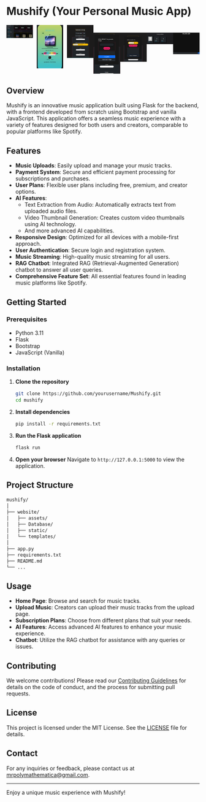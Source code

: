 # **Mushify (Your Personal Music App)**


<div style="display: flex; justify-content: center; flex-wrap: nowrap; flex-direction:row">

  <!-- First row: First three images -->
  <div style="flex: 1; margin-right: 10px;">
    <img src="website/assets/userpage.png" alt="Home Page" width="700">
  </div>
  <div style="flex: 1; margin-right: 10px;">
    <img src="website/assets/musicpage.png" alt="Home Page" width="500">
  </div>
  <div style="flex: 1;">
    <img src="website/assets/upload_page1.png" alt="Home Page" width="500">
  </div>

  <!-- Second row: Rest of the images -->
 <div style="flex: 1; margin-top: 20px;">
    <img src="website/assets/upload_page2.png" alt="Home Page" width="700">
  </div>
  <div style="flex: 1; margin-top: 20px;">
    <img src="website/assets/upload_page3.png" alt="Home Page" width="600">
  </div>
  <div style="flex: 1; margin-top: 20px;">
    <img src="website/assets/followed_creator.png" alt="Home Page" width="800">
  </div>
  <div style="flex: 1; margin-top: 20px;">
    <img src="website/assets/mushifybot.png" alt="Home Page" width="700">
  </div>

</div>






## Overview

Mushify is an innovative music application built using Flask for the backend, with a frontend developed from scratch using Bootstrap and vanilla JavaScript. This application offers a seamless music experience with a variety of features designed for both users and creators, comparable to popular platforms like Spotify.

## Features

- **Music Uploads**: Easily upload and manage your music tracks.
- **Payment System**: Secure and efficient payment processing for subscriptions and purchases.
- **User Plans**: Flexible user plans including free, premium, and creator options.
- **AI Features**:
  - Text Extraction from Audio: Automatically extracts text from uploaded audio files.
  - Video Thumbnail Generation: Creates custom video thumbnails using AI technology.
  - And more advanced AI capabilities.
- **Responsive Design**: Optimized for all devices with a mobile-first approach.
- **User Authentication**: Secure login and registration system.
- **Music Streaming**: High-quality music streaming for all users.
- **RAG Chatbot**: Integrated RAG (Retrieval-Augmented Generation) chatbot to answer all user queries.
- **Comprehensive Feature Set**: All essential features found in leading music platforms like Spotify.

## Getting Started

### Prerequisites

- Python 3.11
- Flask
- Bootstrap
- JavaScript (Vanilla)

### Installation

1. **Clone the repository**
   ```bash
   git clone https://github.com/yourusername/Mushify.git
   cd mushify
   ```

2. **Install dependencies**
   ```bash
   pip install -r requirements.txt
   ```

3. **Run the Flask application**
   ```bash
   flask run
   ```

4. **Open your browser**
   Navigate to `http://127.0.0.1:5000` to view the application.

## Project Structure

```
mushify/
│
├── website/
│   ├── assets/
│   ├── Database/
│   ├── static/
│   └── templates/
│
├── app.py
├── requirements.txt
├── README.md
└── ...
```

## Usage

- **Home Page**: Browse and search for music tracks.
- **Upload Music**: Creators can upload their music tracks from the upload page.
- **Subscription Plans**: Choose from different plans that suit your needs.
- **AI Features**: Access advanced AI features to enhance your music experience.
- **Chatbot**: Utilize the RAG chatbot for assistance with any queries or issues.

## Contributing

We welcome contributions! Please read our [Contributing Guidelines](CONTRIBUTING.md) for details on the code of conduct, and the process for submitting pull requests.

## License

This project is licensed under the MIT License. See the [LICENSE](LICENSE) file for details.

## Contact

For any inquiries or feedback, please contact us at mrpolymathematica@gmail.com.

---

Enjoy a unique music experience with Mushify!
